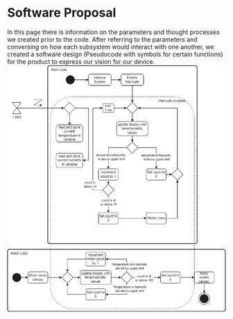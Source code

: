 # Software Proposal
In this page there is information on the parameters and thought processes we created prior to the code. After referring to the parameters and conversing on how each subsystem would interact with one another, we created a software design (Pseudocode with symbols for certain functions) for the product to express our vision for our device.
![image caption](Software_Proposal.drawio.png)

